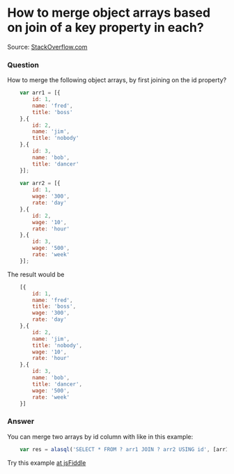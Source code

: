 # How to merge object arrays based on join of a key property in each?

Source: [StackOverflow.com](http://stackoverflow.com/questions/6059084/merging-extend-javascript-object-arrays-based-on-join-of-a-key-property-in-each/27618087#27618087)

### Question

How to merge the following object arrays, by first joining on the id property?
```js
    var arr1 = [{
        id: 1,
        name: 'fred',
        title: 'boss'
    },{
        id: 2,
        name: 'jim',
        title: 'nobody'
    },{
        id: 3,
        name: 'bob',
        title: 'dancer'
    }];
    
    var arr2 = [{
        id: 1,
        wage: '300',
        rate: 'day'
    },{
        id: 2,
        wage: '10',
        rate: 'hour'
    },{
        id: 3,
        wage: '500',
        rate: 'week'
    }];
```
The result would be
```js
    [{
        id: 1,
        name: 'fred',
        title: 'boss',
        wage: '300',
        rate: 'day'
    },{
        id: 2,
        name: 'jim',
        title: 'nobody',
        wage: '10',
        rate: 'hour'
    },{
        id: 3,
        name: 'bob',
        title: 'dancer',
        wage: '500',
        rate: 'week'
    }]
```

### Answer

You can merge two arrays by id column with like in this example:
```js
    var res = alasql('SELECT * FROM ? arr1 JOIN ? arr2 USING id', [arr1,arr2]);
```
Try this example [at jsFiddle](http://jsfiddle.net/agershun/n2rn5fez/2/)